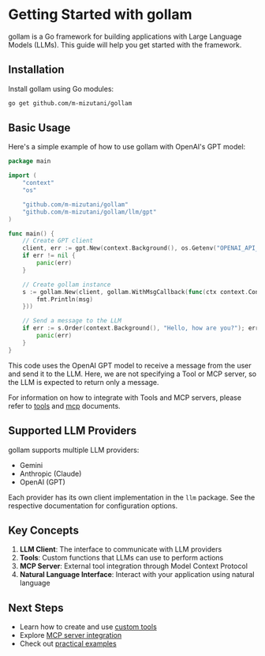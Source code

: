 # Getting Started with gollam

gollam is a Go framework for building applications with Large Language Models (LLMs). This guide will help you get started with the framework.

## Installation

Install gollam using Go modules:

```bash
go get github.com/m-mizutani/gollam
```

## Basic Usage

Here's a simple example of how to use gollam with OpenAI's GPT model:

```go
package main

import (
    "context"
    "os"

    "github.com/m-mizutani/gollam"
    "github.com/m-mizutani/gollam/llm/gpt"
)

func main() {
    // Create GPT client
    client, err := gpt.New(context.Background(), os.Getenv("OPENAI_API_KEY"))
    if err != nil {
        panic(err)
    }

    // Create gollam instance
    s := gollam.New(client, gollam.WithMsgCallback(func(ctx context.Context, msg string) {
        fmt.Println(msg)
    }))

    // Send a message to the LLM
    if err := s.Order(context.Background(), "Hello, how are you?"); err != nil {
        panic(err)
    }
}
```

This code uses the OpenAI GPT model to receive a message from the user and send it to the LLM. Here, we are not specifying a Tool or MCP server, so the LLM is expected to return only a message.

For information on how to integrate with Tools and MCP servers, please refer to [tools](tools.md) and [mcp](mcp.md) documents.

## Supported LLM Providers

gollam supports multiple LLM providers:

- Gemini
- Anthropic (Claude)
- OpenAI (GPT)

Each provider has its own client implementation in the `llm` package. See the respective documentation for configuration options.

## Key Concepts

1. **LLM Client**: The interface to communicate with LLM providers
2. **Tools**: Custom functions that LLMs can use to perform actions
3. **MCP Server**: External tool integration through Model Context Protocol
4. **Natural Language Interface**: Interact with your application using natural language

## Next Steps

- Learn how to create and use [custom tools](tools.md)
- Explore [MCP server integration](mcp.md)
- Check out [practical examples](examples.md)
